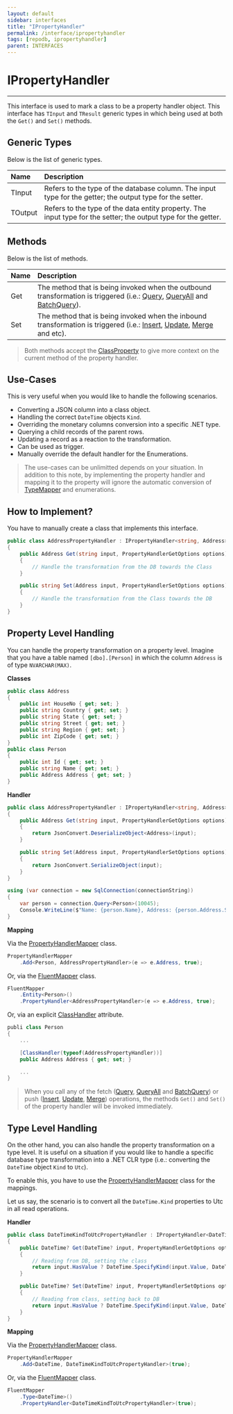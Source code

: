 ```yaml
---
layout: default
sidebar: interfaces
title: "IPropertyHandler"
permalink: /interface/ipropertyhandler
tags: [repodb, ipropertyhandler]
parent: INTERFACES
---
```


# IPropertyHandler

---

This interface is used to mark a class to be a property handler object. This interface has `TInput` and `TResult` generic types in which being used at both the `Get()` and `Set()`  methods.

## Generic Types

Below is the list of generic types.

| Name | Description |
|:-----|:------------|
| TInput | Refers to the type of the database column. The input type for the getter; the output type for the setter. |
| TOutput | Refers to the type of the data entity property. The input type for the setter; the output type for the getter. |

## Methods

Below is the list of methods.

| Name | Description |
|:-----|:------------|
| Get | The method that is being invoked when the outbound transformation is triggered (i.e.: [Query](/operation/query), [QueryAll](/operation/queryall) and [BatchQuery](/operation/batchquery)). |
| Set | The method that is being invoked when the inbound transformation is triggered (i.e.: [Insert](/operation/insert), [Update](/operation/update), [Merge](/operation/merge) and etc). |

> Both methods accept the [ClassProperty](/class/classproperty) to give more context on the current method of the property handler.

## Use-Cases

This is very useful when you would like to handle the following scenarios.

- Converting a JSON column into a class object.
- Handling the correct `DateTime` objects `Kind`.
- Overriding the monetary columns conversion into a specific .NET type.
- Querying a child records of the parent rows.
- Updating a record as a reaction to the transformation.
- Can be used as trigger.
- Manually override the default handler for the Enumerations.

> The use-cases can be unlimitted depends on your situation. In addition to this note, by implementing the property handler and mapping it to the property will ignore the automatic conversion of [TypeMapper](/mapper/typemapper#automatic) and enumerations.

## How to Implement?

You have to manually create a class that implements this interface.

```csharp
public class AddressPropertyHandler : IPropertyHandler<string, Address>
{
    public Address Get(string input, PropertyHandlerGetOptions options)
    {
        // Handle the transformation from the DB towards the Class
    }

    public string Set(Address input, PropertyHandlerSetOptions options)
    {
        // Handle the transformation from the Class towards the DB
    }
}
```

## Property Level Handling

You can handle the property transformation on a property level. Imagine that you have a table named `[dbo].[Person]` in which the column `Address` is of type `NVARCHAR(MAX)`.

**Classes**

```csharp
public class Address
{
    public int HouseNo { get; set; }
    public string Country { get; set; }
    public string State { get; set; }
    public string Street { get; set; }
    public string Region { get; set; }
    public int ZipCode { get; set; }
}
public class Person
{
    public int Id { get; set; }
    public string Name { get; set; }
    public Address Address { get; set; }
}
```

**Handler**

```csharp
public class AddressPropertyHandler : IPropertyHandler<string, Address>
{
    public Address Get(string input, PropertyHandlerGetOptions options)
    {
        return JsonConvert.DeserializeObject<Address>(input);
    }

    public string Set(Address input, PropertyHandlerSetOptions options)
    {
        return JsonConvert.SerializeObject(input);
    }
}
```

```csharp
using (var connection = new SqlConnection(connectionString))
{
	var person = connection.Query<Person>(10045);
	Console.WriteLine($"Name: {person.Name}, Address: {person.Address.Street}, {person.Address.Region}, {person.Address.Country} ({person.Address.ZipCode})")
}
```

**Mapping**

Via the [PropertyHandlerMapper](/mapper/propertyhandlermapper) class.

```csharp
PropertyHandlerMapper
    .Add<Person, AddressPropertyHandler>(e => e.Address, true);
```

Or, via the [FluentMapper](/mapper/fluentmapper) class.

```csharp
FluentMapper
    .Entity<Person>()
    .PropertyHandler<AddressPropertyHandler>(e => e.Address, true);
```

Or, via an explicit [ClassHandler](/attribute/classhandler) attribute.

```csharp
publi class Person
{
    ...

    [ClassHandler(typeof(AddressPropertyHandler))]
    public Address Address { get; set; }

    ...
}
```

> When you call any of the fetch ([Query](/operation/query), [QueryAll](/operation/queryall) and [BatchQuery](/operation/batchquery)) or push ([Insert](/operation/insert), [Update](/operation/update), [Merge](/operation/merge)) operations, the methods `Get()` and `Set()`  of the property handler will be invoked immediately.

## Type Level Handling

On the other hand, you can also handle the property transformation on a type level. It is useful on a situation if you would like to handle a specific database type transformation into a .NET CLR type (i.e.: converting the `DateTime` object `Kind` to `Utc`).

To enable this, you have to use the [PropertyHandlerMapper](/mapper/propertyhandlermapper) class for the mappings.

Let us say, the scenario is to convert all the `DateTime.Kind` properties to Utc in all read operations.

**Handler**

```csharp
public class DateTimeKindToUtcPropertyHandler : IPropertyHandler<DateTime?, DateTime?>
{
    public DateTime? Get(DateTime? input, PropertyHandlerGetOptions options)
    {
        // Reading from DB, setting the class
        return input.HasValue ? DateTime.SpecifyKind(input.Value, DateTimeKind.Utc) : null;
    }

    public DateTime? Set(DateTime? input, PropertyHandlerSetOptions options)
    {
        // Reading from class, setting back to DB
        return input.HasValue ? DateTime.SpecifyKind(input.Value, DateTimeKind.Unspecified) : null;
    }
}
```

**Mapping**

Via the [PropertyHandlerMapper](/mapper/propertyhandlermapper) class.

```csharp
PropertyHandlerMapper
    .Add<DateTime, DateTimeKindToUtcPropertyHandler>(true);
```

Or, via the [FluentMapper](/mapper/fluentmapper) class.

```csharp
FluentMapper
    .Type<DateTime>()
    .PropertyHandler<DateTimeKindToUtcPropertyHandler>(true);
```
